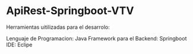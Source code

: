 # ApiRest-Springboot-VTV

Herramientas uitilizadas para el desarrolo:

Lenguaje de Programacion: Java
Framework para el Backend: Springboot
IDE: Eclipe
